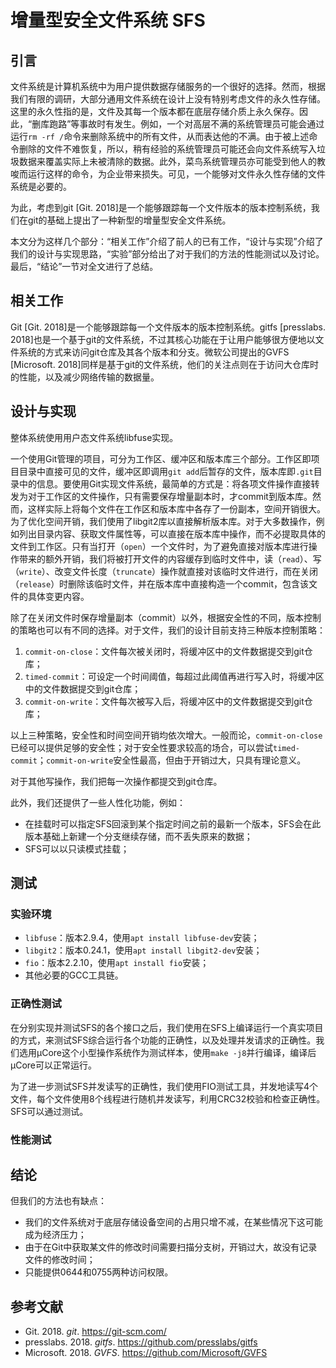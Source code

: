 # 增量型安全文件系统 SFS

## 引言

文件系统是计算机系统中为用户提供数据存储服务的一个很好的选择。然而，根据我们有限的调研，大部分通用文件系统在设计上没有特别考虑文件的永久性存储。这里的永久性指的是，文件及其每一个版本都在底层存储介质上永久保存。因此，“删库跑路”等事故时有发生。例如，一个对高层不满的系统管理员可能会通过运行`rm -rf /`命令来删除系统中的所有文件，从而表达他的不满。由于被上述命令删除的文件不难恢复，所以，稍有经验的系统管理员可能还会向文件系统写入垃圾数据来覆盖实际上未被清除的数据。此外，菜鸟系统管理员亦可能受到他人的教唆而运行这样的命令，为企业带来损失。可见，一个能够对文件永久性存储的文件系统是必要的。

为此，考虑到git [Git. 2018]是一个能够跟踪每一个文件版本的版本控制系统，我们在git的基础上提出了一种新型的增量型安全文件系统。

本文分为这样几个部分：“相关工作”介绍了前人的已有工作，“设计与实现”介绍了我们的设计与实现思路，“实验”部分给出了对于我们的方法的性能测试以及讨论。最后，“结论”一节对全文进行了总结。

## 相关工作

Git [Git. 2018]是一个能够跟踪每一个文件版本的版本控制系统。gitfs [presslabs. 2018]也是一个基于git的文件系统，不过其核心功能在于让用户能够很方便地以文件系统的方式来访问git仓库及其各个版本和分支。微软公司提出的GVFS [Microsoft. 2018]同样是基于git的文件系统，他们的关注点则在于访问大仓库时的性能，以及减少网络传输的数据量。

## 设计与实现

整体系统使用用户态文件系统libfuse实现。

一个使用Git管理的项目，可分为工作区、缓冲区和版本库三个部分。工作区即项目目录中直接可见的文件，缓冲区即调用`git add`后暂存的文件，版本库即`.git`目录中的信息。要使用Git实现文件系统，最简单的方式是：将各项文件操作直接转发为对于工作区的文件操作，只有需要保存增量副本时，才commit到版本库。然而，这样实际上将每个文件在工作区和版本库中各存了一份副本，空间开销很大。为了优化空间开销，我们使用了libgit2库以直接解析版本库。对于大多数操作，例如列出目录内容、获取文件属性等，可以直接在版本库中操作，而不必提取具体的文件到工作区。只有当打开（`open`）一个文件时，为了避免直接对版本库进行操作带来的额外开销，我们将被打开文件的内容缓存到临时文件中，读（`read`）、写（`write`）、改变文件长度（`truncate`）操作就直接对该临时文件进行，而在关闭（`release`）时删除该临时文件，并在版本库中直接构造一个commit，包含该文件的具体变更内容。

除了在关闭文件时保存增量副本（commit）以外，根据安全性的不同，版本控制的策略也可以有不同的选择。对于文件，我们的设计目前支持三种版本控制策略：

1. `commit-on-close`：文件每次被关闭时，将缓冲区中的文件数据提交到git仓库；
2. `timed-commit`：可设定一个时间阈值，每超过此阈值再进行写入时，将缓冲区中的文件数据提交到git仓库；
3. `commit-on-write`：文件每次被写入后，将缓冲区中的文件数据提交到git仓库；

以上三种策略，安全性和时间空间开销均依次增大。一般而论，`commit-on-close`已经可以提供足够的安全性；对于安全性要求较高的场合，可以尝试`timed-commit`；`commit-on-write`安全性最高，但由于开销过大，只具有理论意义。

对于其他写操作，我们把每一次操作都提交到git仓库。

此外，我们还提供了一些人性化功能，例如：

- 在挂载时可以指定SFS回滚到某个指定时间之前的最新一个版本，SFS会在此版本基础上新建一个分支继续存储，而不丢失原来的数据；
- SFS可以以只读模式挂载；

## 测试

### 实验环境

* `libfuse`：版本2.9.4，使用`apt install libfuse-dev`安装；
* `libgit2`：版本0.24.1，使用`apt install libgit2-dev`安装；
* `fio`：版本2.2.10，使用`apt install fio`安装；
* 其他必要的GCC工具链。

### 正确性测试

在分别实现并测试SFS的各个接口之后，我们使用在SFS上编译运行一个真实项目的方式，来测试SFS综合运行各个功能的正确性，以及处理并发请求的正确性。我们选用μCore这个小型操作系统作为测试样本，使用`make -j8`并行编译，编译后μCore可以正常运行。

为了进一步测试SFS并发读写的正确性，我们使用FIO测试工具，并发地读写4个文件，每个文件使用8个线程进行随机并发读写，利用CRC32校验和检查正确性。SFS可以通过测试。

### 性能测试



## 结论

但我们的方法也有缺点：

- 我们的文件系统对于底层存储设备空间的占用只增不减，在某些情况下这可能成为经济压力；
- 由于在Git中获取某文件的修改时间需要扫描分支树，开销过大，故没有记录文件的修改时间；
- 只能提供0644和0755两种访问权限。

## 参考文献

* Git. 2018. *git*. https://git-scm.com/
* presslabs. 2018. *gitfs*. https://github.com/presslabs/gitfs
* Microsoft. 2018. *GVFS*. https://github.com/Microsoft/GVFS
